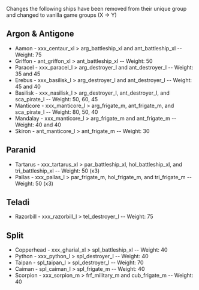 Changes the following ships have been removed from their unique group and changed to vanilla game groups (X -> Y)

## Argon & Antigone ##
- Aamon - xxx_centaur_xl > arg_battleship_xl and ant_battleship_xl -- Weight: 75
- Griffon - ant_griffon_xl > ant_battleship_xl  -- Weight: 50
- Paracel - xxx_paracel_l > arg_destroyer_l and ant_destroyer_l  -- Weight: 35 and 45
- Erebus - xxx_basilisk_l > arg_destroyer_l and ant_destroyer_l  -- Weight: 45 and 40
- Basilisk - xxx_nasilisk_l > arg_destroyer_l, ant_destroyer_l, and sca_pirate_l  -- Weight: 50, 60, 45
- Manticore - xxx_manticore_l > arg_frigate_m, ant_frigate_m, and sca_pirate_l  -- Weight: 80, 50, 40
- Mandalay - xxx_manticore_l > arg_frigate_m and ant_frigate_m  -- Weight: 40 and 40
- Skiron - ant_manticore_l > ant_frigate_m  -- Weight: 30

## Paranid ##
- Tartarus - xxx_tartarus_xl > par_battleship_xl, hol_battleship_xl, and tri_battleship_xl  -- Weight: 50 (x3)
- Pallas - xxx_pallas_l > par_frigate_m, hol_frigate_m, and tri_frigate_m  -- Weight: 50 (x3)

## Teladi ##
- Razorbill - xxx_razorbill_l > tel_destroyer_l  -- Weight: 75

## Split ##
- Copperhead - xxx_gharial_xl > spl_battleship_xl  -- Weight: 40
- Python - xxx_python_l > spl_destroyer_l  -- Weight: 40
- Taipan - spl_taipan_l > spl_destroyer_l  -- Weight: 70
- Caiman - spl_caiman_l > spl_frigate_m  -- Weight: 40
- Scorpion - xxx_sorpion_m > frf_military_m and cub_frigate_m  -- Weight: 40
